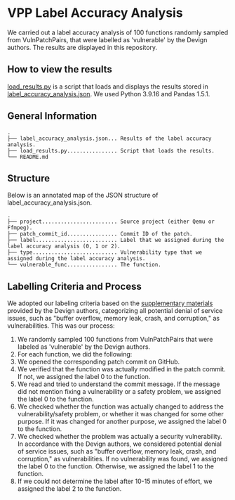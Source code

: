 # VPP Label Accuracy Analysis

We carried out a label accuracy analysis of 100 functions randomly sampled from VulnPatchPairs, that were labelled as 'vulnerable' by the Devign authors. The results are displayed in this repository.

## How to view the results

[load_results.py](https://github.com/LimitsOfML4Vuln/VPP_LABEL_ACCURACY/blob/main/load_results.py) is a script that loads and displays the results stored in [label_accuracy_analysis.json](https://github.com/LimitsOfML4Vuln/VPP_LABEL_ACCURACY/blob/main/label_accuracy_analysis.json). We used Python 3.9.16 and Pandas 1.5.1.

## General Information

```
.
├── label_accuracy_analysis.json... Results of the label accuracy analysis.
├── load_results.py................ Script that loads the results.
└── README.md
```

## Structure

Below is an annotated map of the JSON structure of label_accuracy_analysis.json.

```
.
├── project........................ Source project (either Qemu or Ffmpeg).
├── patch_commit_id................ Commit ID of the patch.
├── label.......................... Label that we assigned during the label accuracy analysis (0, 1 or 2).
├── type........................... Vulnerability type that we assigned during the label accuracy analysis.
└── vulnerable_func................ The function.
```

## Labelling Criteria and Process

We adopted our labeling criteria based on the [supplementary materials](https://sites.google.com/view/devign) provided by the Devign authors, categorizing all potential denial of service issues, such as "buffer overflow, memory leak, crash, and corruption," as vulnerabilities. This was our process:

1. We randomly sampled 100 functions from VulnPatchPairs that were labeled as 'vulnerable' by the Devign authors.
2. For each function, we did the following:
3. We opened the corresponding patch commit on GitHub.
4. We verified that the function was actually modified in the patch commit. If not, we assigned the label 0 to the function.
5. We read and tried to understand the commit message. If the message did not mention fixing a vulnerability or a safety problem, we assigned the label 0 to the function.
6. We checked whether the function was actually changed to address the vulnerability/safety problem, or whether it was changed for some other purpose. If it was changed for another purpose, we assigned the label 0 to the function.
7. We checked whether the problem was actually a security vulnerability. In accordance with the Devign authors, we considered potential denial of service issues, such as "buffer overflow, memory leak, crash, and corruption," as vulnerabilities. If no vulnerability was found, we assigned the label 0 to the function. Otherwise, we assigned the label 1 to the function.
8. If we could not determine the label after 10-15 minutes of effort, we assigned the label 2 to the function.
